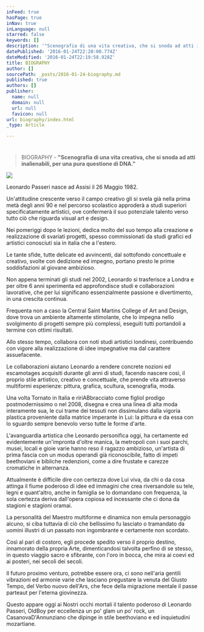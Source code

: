```yaml
---
inFeed: true
hasPage: true
inNav: true
inLanguage: null
starred: false
keywords: []
description: '"Scenografia di una vita creativa, che si snoda ad atti inalienabili, per una pura questione di DNA."'
datePublished: '2016-01-24T22:20:00.774Z'
dateModified: '2016-01-24T22:19:58.928Z'
title: BIOGRAPHY
author: []
sourcePath: _posts/2016-01-24-biography.md
published: true
authors: []
publisher:
  name: null
  domain: null
  url: null
  favicon: null
url: biography/index.html
_type: Article

---
```

# 

[][0]

> BIOGRAPHY - __"Scenografia di una vita creativa, che si snoda ad atti inalienabili, per una pura questione di DNA."__

![](https://the-grid-user-content.s3-us-west-2.amazonaws.com/9368a060-71f4-42ef-8ad8-40bf41f51a4f.jpg)

Leonardo Passeri nasce ad Assisi il 26 Maggio 1982\.

Un'attitudine crescente verso il campo creativo gli si svela già nella prima metà degli anni 90 e nel percorso scolastico approderà a studi superiori specificatamente artistici, ove confermerà il suo potenziale talento verso tutto ciò che riguarda visual art e design.

Nei pomeriggi dopo le lezioni, dedica molto del suo tempo alla creazione e realizzazione di svariati progetti, spesso commissionati da studi grafici ed artistici conosciuti sia in italia che a l'estero.

Le tante sfide, tutte delicate ed avvincenti, dal sottofondo concettuale e creativo, svolte con dedizione ed impegno, portano presto le prime soddisfazioni al giovane ambizioso.

Non appena terminati gli studi nel 2002, Leonardo si trasferisce a Londra e per oltre 6 anni sperimenta ed approfondisce studi e collaborazioni lavorative, che per lui significano essenzialmente passione e divertimento, in una crescita continua.

Frequenta non a caso la Central Saint Martins College of Art and Design, dove trova un ambiente altamente stimolante, che lo impegna nello svolgimento di progetti sempre più complessi, eseguiti tutti portandoli a termine con ottimi risultati.

Allo stesso tempo, collabora con noti studi artistici londinesi, contribuendo con vigore alla realizzazione di idee impegnative ma dal carattere assuefacente.

Le collaborazioni aiutano Leonardo a rendere concrete nozioni ed escamotages acquisiti durante gli anni di studi, facendo nascere così, il proprio stile artistico, creativo e concettuale, che prende vita attraverso multiformi esperienze: pittura, grafica, scultura, scenografia, moda.

Una volta Tornato in Italia e ririABbracciato come figliol prodigo postmodernissimo o nel 2008, disegna e crea una linea di alta moda interamente sua, le cui trame dei tessuti non dissimulano dalla vigoria plastica proveniente dalla matrice imperante in Lui: la pittura e da essa con lo sguardo sempre benevolo verso tutte le forme d'arte.

L'avanguardia artistica che Leonardo personifica oggi, ha certamente ed evidentemente un'impronta d'oltre manica, la metropoli con i suoi parchi, musei, locali e gioie varie hanno reso il ragazzo ambizioso, un'artista di prima fascia con un modus operandi già riconoscibile, fatto di impeti beethoviani e bibliche redenzioni, come a dire frustate e carezze cromatiche in alternanza.

Attualmente è difficile dire con certezza dove Lui viva, da chi o da cosa attinga il fiume poderoso di idee ed immagini che crea riversandole su tele, legni e quant'altro, anche in famiglia se lo domandano con frequenza, la sola certezza deriva dall'opera copiosa ed incessante che ci dona da stagioni e stagioni oramai.

La personalità del Maestro multiforme e dinamica non emula personaggio alcuno, si ciba tuttavia di ciò che bellissimo fu lasciato o tramandato da uomini illustri di un passato non ingombrante e certamente non scordato.

Così al pari di costoro, egli procede spedito verso il proprio destino, innamorato della propria Arte, dimenticandosi talvolta perfino di se stesso, in questo viaggio sacro e sfibrante, con l'oro in bocca, che mira ai coevi ed ai posteri, nei secoli dei secoli.

Il futuro proximo venturo, potrebbe essere ora, ci sono nell'aria gentili vibrazioni ed armonie varie che lasciano pregustare la venuta del Giusto Tempo, del Verbo nuovo dell'Ars, che fece della migrazione mentale il passe parteaut per l'eterna giovinezza.

Questo appare oggi ai Nostri occhi mortali il talento poderoso di Leonardo Passeri, OldBoy per eccellenza un po' glam un po' rock, un CasanovaD'Annunziano che dipinge in stile beethoviano e ed inquietudini mozartiane.

[0]: https://www.facebook.com/permalink.php?story_fbid=10153135259985025&id=694375024